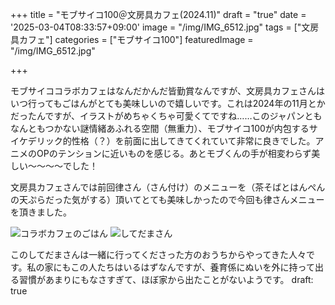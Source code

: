 +++
title = "モブサイコ100＠文房具カフェ(2024.11)"
draft = "true"
date = '2025-03-04T08:33:57+09:00'
image = "/img/IMG_6512.jpg"
tags = ["文房具カフェ"]
categories = ["モブサイコ100"]
featuredImage = "/img/IMG_6512.jpg"

+++

モブサイココラボカフェはなんだかんだ皆勤賞なんですが、文房具カフェさんはいつ行ってもごはんがとても美味しいので嬉しいです。これは2024年の11月とかだったんですが、イラストがめちゃくちゃ可愛くてですね……このジャパンともなんともつかない謎情緒あふれる空間（無重力）、モブサイコ100が内包するサイケデリック的性格（？）を前面に出してきてくれていて非常に良きでした。アニメのOPのテンションに近いものを感じる。あとモブくんの手が相変わらず美しい〜〜〜〜でした！

文房具カフェさんでは前回律さん（さん付け）のメニューを（茶そばとはんぺんの天ぷらだった気がする）頂いてとても美味しかったので今回も律さんメニューを頂きました。

![コラボカフェのごはん](/img/IMG_6509.jpg)
![してだまさん](/img/IMG_6511.jpg)

このしてだまさんは一緒に行ってくださった方のおうちからやってきた人々です。私の家にもこの人たちはいるはずなんですが、養育係にぬいを外に持って出る習慣があまりにもなさすぎて、ほぼ家から出たことがないようです。
draft: true
